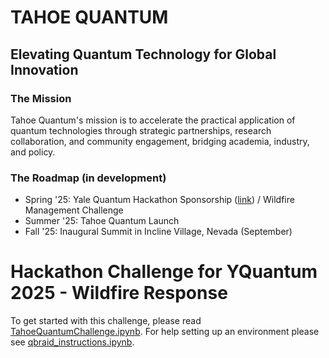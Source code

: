 # TAHOE QUANTUM
 
 ## Elevating Quantum Technology for Global Innovation
 
 ### The Mission
 Tahoe Quantum's mission is to accelerate the practical application of quantum technologies through strategic partnerships, research collaboration, and community engagement, bridging academia, industry, and policy.
 
 ### The Roadmap (in development)
 - Spring '25: Yale Quantum Hackathon Sponsorship ([link](https://yquantum.info/)) / Wildfire Management Challenge
 - Summer '25: Tahoe Quantum Launch
 - Fall '25: Inaugural Summit in Incline Village, Nevada (September)

# Hackathon Challenge for YQuantum 2025 - Wildfire Response 
To get started with this challenge, please read [TahoeQuantumChallenge.ipynb](TahoeQuantumChallenge.ipynb). 
For help setting up an environment please see [qbraid_instructions.ipynb](qbraid_instructions.ipynb).
